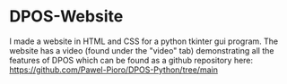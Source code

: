 # DPOS-Website

I made a website in HTML and CSS for a python tkinter gui program. The website has a video (found under the "video" tab) demonstrating all the features of DPOS which can be found as a github repository here: https://github.com/Pawel-Pioro/DPOS-Python/tree/main
